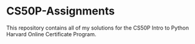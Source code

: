 # CS50P-Assignments
This repository contains all of my solutions for the CS50P Intro to Python Harvard Online Certificate Program.
